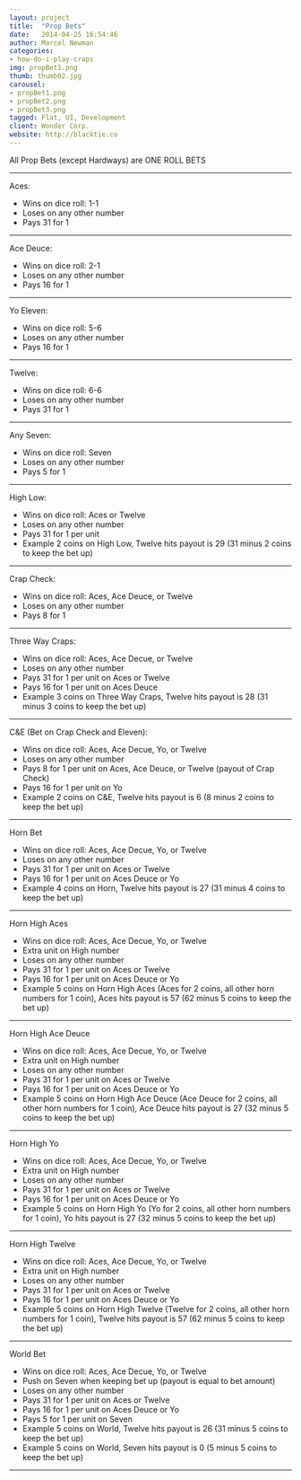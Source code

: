 ```yaml
---
layout: project
title:  "Prop Bets"
date:   2014-04-25 16:54:46
author: Marcel Newman
categories:
- how-do-i-play-craps
img: propBet1.png
thumb: thumb02.jpg
carousel:
- propBet1.png
- propBet2.png
- propBet3.png
tagged: Flat, UI, Development
client: Wonder Corp.
website: http://blacktie.co
---
```

All Prop Bets (except Hardways) are ONE ROLL BETS

---

Aces:

- Wins on dice roll: 1-1
- Loses on any other number
- Pays 31 for 1

---

Ace Deuce:

- Wins on dice roll: 2-1
- Loses on any other number
- Pays 16 for 1

---

Yo Eleven:

- Wins on dice roll: 5-6
- Loses on any other number
- Pays 16 for 1

---

Twelve:

- Wins on dice roll: 6-6
- Loses on any other number
- Pays 31 for 1

---

Any Seven:

- Wins on dice roll: Seven
- Loses on any other number
- Pays 5 for 1

---

High Low:

- Wins on dice roll: Aces or Twelve
- Loses on any other number
- Pays 31 for 1 per unit
- Example 2 coins on High Low, Twelve hits payout is 29 (31 minus 2 coins to keep the bet up)

---

Crap Check:

- Wins on dice roll: Aces, Ace Deuce, or Twelve
- Loses on any other number
- Pays 8 for 1

---

Three Way Craps:

- Wins on dice roll: Aces, Ace Decue, or Twelve
- Loses on any other number
- Pays 31 for 1 per unit on Aces or Twelve
- Pays 16 for 1 per unit on Aces Deuce
- Example 3 coins on Three Way Craps, Twelve hits payout is 28 (31 minus 3 coins to keep the bet up)

---

C&E (Bet on Crap Check and Eleven):

- Wins on dice roll: Aces, Ace Decue, Yo, or Twelve
- Loses on any other number
- Pays 8 for 1 per unit on Aces, Ace Deuce, or Twelve (payout of Crap Check)
- Pays 16 for 1 per unit on Yo
- Example 2 coins on C&E, Twelve hits payout is 6 (8 minus 2 coins to keep the bet up)

---

Horn Bet

- Wins on dice roll: Aces, Ace Decue, Yo, or Twelve
- Loses on any other number
- Pays 31 for 1 per unit on Aces or Twelve
- Pays 16 for 1 per unit on Aces Deuce or Yo
- Example 4 coins on Horn, Twelve hits payout is 27 (31 minus 4 coins to keep the bet up)

---

Horn High Aces

- Wins on dice roll: Aces, Ace Decue, Yo, or Twelve
- Extra unit on High number
- Loses on any other number
- Pays 31 for 1 per unit on Aces or Twelve
- Pays 16 for 1 per unit on Aces Deuce or Yo
- Example 5 coins on Horn High Aces (Aces for 2 coins, all other horn numbers for 1 coin), Aces hits payout is 57 (62 minus 5 coins to keep the bet up)

---

Horn High Ace Deuce

- Wins on dice roll: Aces, Ace Decue, Yo, or Twelve
- Extra unit on High number
- Loses on any other number
- Pays 31 for 1 per unit on Aces or Twelve
- Pays 16 for 1 per unit on Aces Deuce or Yo
- Example 5 coins on Horn High Ace Deuce (Ace Deuce for 2 coins, all other horn numbers for 1 coin), Ace Deuce hits payout is 27 (32 minus 5 coins to keep the bet up)

---

Horn High Yo

- Wins on dice roll: Aces, Ace Decue, Yo, or Twelve
- Extra unit on High number
- Loses on any other number
- Pays 31 for 1 per unit on Aces or Twelve
- Pays 16 for 1 per unit on Aces Deuce or Yo
- Example 5 coins on Horn High Yo (Yo for 2 coins, all other horn numbers for 1 coin), Yo hits payout is 27 (32 minus 5 coins to keep the bet up)

---

Horn High Twelve

- Wins on dice roll: Aces, Ace Decue, Yo, or Twelve
- Extra unit on High number
- Loses on any other number
- Pays 31 for 1 per unit on Aces or Twelve
- Pays 16 for 1 per unit on Aces Deuce or Yo
- Example 5 coins on Horn High Twelve (Twelve for 2 coins, all other horn numbers for 1 coin), Twelve hits payout is 57 (62 minus 5 coins to keep the bet up)

---

World Bet

- Wins on dice roll: Aces, Ace Decue, Yo, or Twelve
- Push on Seven when keeping bet up (payout is equal to bet amount)
- Loses on any other number
- Pays 31 for 1 per unit on Aces or Twelve
- Pays 16 for 1 per unit on Aces Deuce or Yo
- Pays 5 for 1 per unit on Seven
- Example 5 coins on World, Twelve hits payout is 26 (31 minus 5 coins to keep the bet up)
- Example 5 coins on World, Seven hits payout is 0 (5 minus 5 coins to keep the bet up)

---
